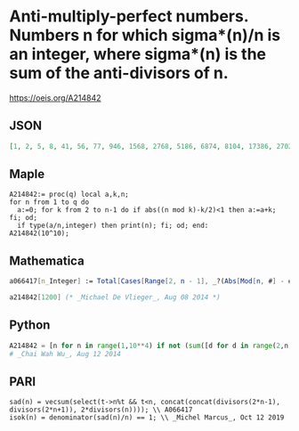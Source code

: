 # Anti\-multiply\-perfect numbers\. Numbers n for which sigma\*\(n\)/n is an integer, where sigma\*\(n\) is the sum of the anti\-divisors of n\.
https://oeis.org/A214842
## JSON
```JSON
[1, 2, 5, 8, 41, 56, 77, 946, 1568, 2768, 5186, 6874, 8104, 17386, 27024, 84026, 167786, 2667584, 4775040, 4921776, 27914146, 505235234, 3238952914, 73600829714, 455879783074, 528080296234, 673223621664, 4054397778846, 4437083907194, 4869434608274, 6904301600914, 7738291969456]
```
## Maple
```Maple
A214842:= proc(q) local a,k,n;
for n from 1 to q do
  a:=0; for k from 2 to n-1 do if abs((n mod k)-k/2)<1 then a:=a+k; fi; od;
  if type(a/n,integer) then print(n); fi; od; end:
A214842(10^10);
```
## Mathematica
```Mathematica
a066417[n_Integer] := Total[Cases[Range[2, n - 1], _?(Abs[Mod[n, #] - #/2] < 1 &)]]; a214842[n_Integer] := Select[Range[n], IntegerQ[a066417[#]/#] &];
```
```Mathematica
a214842[1200] (* _Michael De Vlieger_, Aug 08 2014 *)
```
## Python
```Python
A214842 = [n for n in range(1,10**4) if not (sum([d for d in range(2,n,2) if n%d and not 2*n%d])+sum([d for d in range(3,n,2) if n%d and 2*n%d in [d-1,1]])) % n]
# _Chai Wah Wu_, Aug 12 2014
```
## PARI
```PARI
sad(n) = vecsum(select(t->n%t && t<n, concat(concat(divisors(2*n-1), divisors(2*n+1)), 2*divisors(n)))); \\ A066417
isok(n) = denominator(sad(n)/n) == 1; \\ _Michel Marcus_, Oct 12 2019
```
